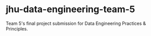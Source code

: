 # jhu-data-engineering-team-5
Team 5's final project submission for Data Engineering Practices &amp; Principles.
